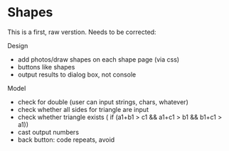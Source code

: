 # Shapes
This is a first, raw verstion.
Needs to be corrected:

Design
- add photos/draw shapes on each shape page (via css)
- buttons like shapes
- output results to dialog box, not console

Model
- check for double (user can input strings, chars, whatever)
- check whether all sides for triangle are input
- check whether triangle exists ( if (a1+b1 > c1 && a1+c1 > b1 && b1+c1 > a1))
- cast output numbers
- back button: code repeats, avoid
